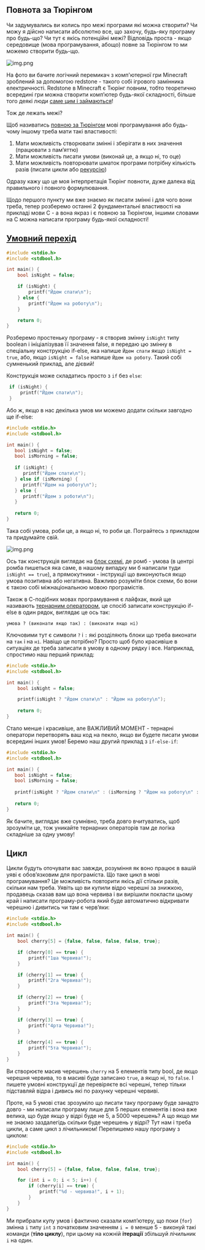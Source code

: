 ## Повнота за Тюрінгом

Чи задумувались ви колись про межі програми які можна створити? Чи можу я дійсно
написати абсолютно все, що захочу, будь-яку програму про будь-що? Чи тут є якісь
потенційні межі? Відповідь проста - якщо середовище (мова програмування, абощо)
повне за Тюрінгом то ми можемо створити будь-що.

![img.png](assets/minecraft-redstone.png)

На фото ви бачите логічний перемикач з комп'ютерної гри Minecraft зроблений за
допомогою redstone - такого собі ігрового замінника електричності. Redstone в
Minecraft є Тюрінг повним, тобто теоретично всередині гри можна створити
компʼютер будь-якої складності, більше того деякі
люди [саме цим і займаються](https://www.youtube.com/watch?v=FDiapbD0Xfg)!

Тож де лежать межі?

Щоб
називатись [повною за Тюрінгом](https://uk.wikipedia.org/wiki/%D0%9F%D0%BE%D0%B2%D0%BD%D0%BE%D1%82%D0%B0_%D0%B7%D0%B0_%D0%A2%D1%8E%D1%80%D1%96%D0%BD%D0%B3%D0%BE%D0%BC)
мові програмування або будь-чому іншому треба мати такі властивості:

1. Мати можливість створювати змінні і зберігати в них значення (працювати з
   памʼяттю)
2. Мати можливість писати умови (виконай це, а якщо ні, то оце)
3. Мати можливість повторювати шматок програми потрібну кількість разів (писати
   цикли
   або [рекурсію](https://uk.wikipedia.org/wiki/%D0%A0%D0%B5%D0%BA%D1%83%D1%80%D1%81%D1%96%D1%8F))

Одразу кажу що це моя інтерпретація Тюрінг повноти, дуже далека від правильного
і повного формулювання.

Щодо першого пункту ми вже знаємо як писати змінні і для чого вони треба, тепер
розберемо останні 2 фундаментальні властивості на прикладі мови С - а вона якраз
і є повною за Тюрінгом, іншими словами на С можна написати програму будь-якої
складності!

## [Умовний перехід](https://uk.wikipedia.org/wiki/%D0%A3%D0%BC%D0%BE%D0%B2%D0%BD%D0%B8%D0%B9_%D0%BF%D0%B5%D1%80%D0%B5%D1%85%D1%96%D0%B4)

```c
#include <stdio.h>
#include <stdbool.h>

int main() {
    bool isNight = false;

    if (isNight) {
        printf("Йдем спати\n");
    } else {
        printf("Йдем на роботу\n");
    }

    return 0;
}
```

Розберемо простеньку програму - я створив змінну `isNight` типу boolean і
ініціалізував її значення false, я передаю цю змінну в спеціальну конструкцію
if-else, яка напише `Йдем спати` якщо `isNight = true`, або,
якщо `isNight = false` напише `Йдем на роботу`. Такий собі сумненький приклад,
але дієвий!

Конструкція може складатись просто з `if` без `else`:

```c
 if (isNight) {
     printf("Йдем спати\n");
 }
```

Або ж, якщо в нас декілька умов ми можемо додати скільки завгодно ще if-else:

```c
#include <stdio.h>
#include <stdbool.h>

int main() {
   bool isNight = false;
   bool isMorning = false;
   
   if (isNight) {
      printf("Йдем спати\n");
   } else if (isMorning) {
      printf("Йдем на роботу\n");
   } else {
      printf("Йдем з роботи\n");
   }
   
   return 0;
}
```

Така собі умова, роби це, а якщо ні, то роби це. Пограйтесь з прикладом та
придумайте свій.

![img.png](assets/if-else-block-schema.png)

Ось так конструкція виглядає
на [блок схемі](https://uk.wikipedia.org/wiki/%D0%91%D0%BB%D0%BE%D0%BA-%D1%81%D1%85%D0%B5%D0%BC%D0%B0),
де ромб - умова (в центрі ромба пишеться яка саме, в нашому випадку ми б
написали
туди `isNight == true`), а прямокутники - інструкції що виконуються якщо умова
позитивна або негативна. Важливо розуміти блок схеми, бо вони є такою собі
міжнаціональною мовою програмістів.

Також в С-подібних мовах програмування є лайфхак, який ще
називають [тернарним оператором](https://uk.wikipedia.org/wiki/%D0%A2%D0%B5%D1%80%D0%BD%D0%B0%D1%80%D0%BD%D0%B0_%D1%83%D0%BC%D0%BE%D0%B2%D0%BD%D0%B0_%D0%BE%D0%BF%D0%B5%D1%80%D0%B0%D1%86%D1%96%D1%8F),
це спосіб записати конструкцію if-else в один рядок, виглядає це ось так:

`умова ? (виконати якщо так) : (виконати якщо ні)`

Ключовими тут є символи `?` і `:` які розділяють блоки що треба виконати
на `так` і на `ні`. Навіщо це потрібно? Просто щоб було красивіше в ситуаціях де
треба записати в умову в одному рядку і все. Наприклад, спростимо наш перший
приклад:

```c
#include <stdio.h>
#include <stdbool.h>

int main() {
    bool isNight = false;

    printf(isNight ? "Йдем спати\n" : "Йдем на роботу\n");
    
    return 0;
}
```

Стало менше і красивіше, але ВАЖЛИВИЙ МОМЕНТ - тернарні оператори перетворять
ваш код на пекло, якщо ви будете писати умови всередині інших умов! Беремо наш
другий приклад з `if-else-if`:

```c
#include <stdio.h>
#include <stdbool.h>

int main() {
   bool isNight = false;
   bool isMorning = false;
   
   printf(isNight ? "Йдем спати\n" : (isMorning ? "Йдем на роботу\n" : "Йдем з роботи\n"));
   
   return 0;
}
```

Як бачите, виглядає вже сумнівно, треба довго вчитуватись, щоб зрозуміти це, тож
уникайте тернарних операторів там де логіка складніше за одну умову!

## Цикл

Цикли будуть оточувати вас завжди, розуміння як воно працює в вашій уяві є
обовʼязковим для програміста. Що таке цикл в мові програмування? Це можливість
повторити якісь дії стільки разів, скільки нам треба. Уявіть що ви купили відро
черешні за знижкою, продавець сказав вам що вона червива і ви вирішили покласти
цьому край і написати програму-робота який буде автоматично відкривати черешню і
дивитись чи там є червʼяки:

```c
#include <stdio.h>
#include <stdbool.h>

int main() {
    bool cherry[5] = {false, false, false, false, true};

    if (cherry[0] == true) {
        printf("1ша Червива!");
    }

    if (cherry[1] == true) {
        printf("2га Червива!");
    }

    if (cherry[2] == true) {
        printf("3та Червива!");
    }

    if (cherry[3] == true) {
        printf("4рта Червива!");
    }

    if (cherry[4] == true) {
        printf("5та Червива!");
    }
}
```

Ви створюєте масив черешень `cherry` на 5 елементів типу bool, де якщо черешня
червива, то в масиві буде записано `true`, а якщо ні, то `false`. І пишете
умовні конструкції де перевіряєте всі черешні, тепер тільки підставляй відра і
дивись які по рахунку черешні червиві.

Проте, на 5 умові стає зрозуміло що писати таку програму буде занадто довго - ми
написали програму лише для 5 перших елементів і вона вже велика, що буде якщо у
відрі буде не 5, а 5000 черешень? А що якщо ми не знаємо заздалегідь скільки
буде черешень у відрі? Тут нам і треба цикли, а саме цикл з лічильником!
Перепишемо нашу програму з циклом:

```c
#include <stdio.h>
#include <stdbool.h>

int main() {
    bool cherry[5] = {false, false, false, false, true};

    for (int i = 0; i < 5; i++) {
        if (cherry[i] == true) {
            printf("%d - червива!", i + 1);
        }
    }
}
```

Ми прибрали купу умов і фактично сказали компʼютеру, що поки (`for`) змінна `i`
типу `int` з початковим значенням `i = 0` менше 5 - виконуй такі команди (**тіло
циклу**), при цьому на кожній **ітерації** збільшуй лічильник `i` на один. 
